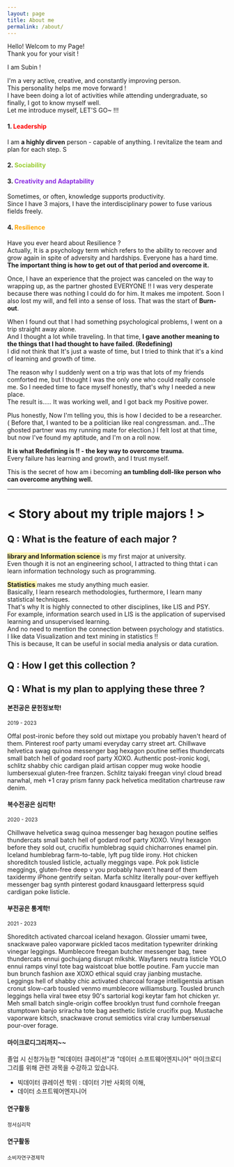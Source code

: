 ```yaml
---
layout: page
title: About me
permalink: /about/
---
```


Hello! Welcom to my Page!   
Thank you for your visit !  
     
I am Subin !  
     
    
I'm a very active, creative, and constantly improving person.  
This personality helps me move forward !  
I have been doing a lot of activities while attending undergraduate, so finally, I got to know myself well.      
Let me introduce myself, LET'S GO~ !!!       
           
          
       
#### 1. <span style="color:red"> Leadership </span> 
I am **a highly dirven** person - capable of anything. I revitalize the team and plan for each step.
S
#### 2. <span style="color:yellowgreen"> Sociability </span> 


#### 3. <span style="color:blueviolet"> Creativity and Adaptability</span> 
Sometimes, or often, knowledge supports productivity.  
Since I have 3 majors, I have the interdisciplinary power to fuse various fields freely. 


#### 4. <span style="color:orange"> Resilience</span> 
Have you ever heard about Resilience ?  
Actually, It is a psychology term which refers to the ability to recover and grow again in spite of adversity and hardships.
Everyone has a hard time. **The important thing is how to get out of that period and overcome it.**  

Once, I have an experience that the project was canceled on the way to wrapping up, as the partner ghosted EVERYONE !!
I was very desperate because there was nothing I could do for him. It makes me impotent.
Soon I also lost my will, and fell into a sense of loss. That was the start of **Burn-out**.   
  
When I found out that I had something psychological problems, I went on a trip straight away alone.  
And I thought a lot while traveling.
In that time, **I gave another meaning to the things that I had thought to have failed. (Redefining)**  
I did not think that It's just a waste of time, but I tried to think that it's a kind of learning and growth of time.

The reason why I suddenly went on a trip was that lots of my friends comforted me, but I thought I was the only one who could really console me.
So I needed time to face myself honestly, that's why I needed a new place.  
The result is..... It was working well, and I got back my Positive power.   

Plus honestly, Now I'm telling you, this is how I decided to be a researcher.  
( Before that, I wanted to be a politician like real congressman. and...The ghosted partner was my running mate for election.) 
I felt lost at that time, but now I've found my aptitude, and I'm on a roll now.  
  
**It is what Redefining is !! - the key way to overcome trauma.**  
Every failure has learning and growth, and I trust myself. 
  
This is the secret of how am i becoming **an tumbling doll-like person who can overcome anything well.**
  
  
***
    
# < Story about my triple majors ! >
   
## Q : What is the feature of each major ? 

<span style="background-color:#fff5b1"> **library and Information science** </span> is my first major at university.   
Even though it is not an engineering school, I attracted to thing thtat i can learn information technology such as programming.  



<span style="background-color:#fff5b1"> **Statistics** </span> makes me study anything much easier.  
Basically, I learn research methodologies, furthermore, I learn many statistical techniques.  
That's why It is highly connected to other disciplines, like LIS and PSY.  
For example, information search used in LIS is the application of supervised learning and unsupervised learning.  
And no need to mention the connection between psychology and statistics.  
I like data Visualization and text mining in statistics !!  
This is because, It can be useful in social media analysis or data curation.  






## Q : How I get this collection ? 


## Q : What is my plan to applying these three ? 

#### 본전공은 문헌정보학!
<small>2019 - 2023</small>

Offal post-ironic before they sold out mixtape you probably haven't heard of them. Pinterest roof party umami everyday carry street art. Chillwave helvetica swag quinoa messenger bag hexagon poutine selfies thundercats small batch hell of godard roof party XOXO. Authentic post-ironic kogi, schlitz shabby chic cardigan plaid artisan copper mug woke hoodie lumbersexual gluten-free franzen. Schlitz taiyaki freegan vinyl cloud bread narwhal, meh +1 cray prism fanny pack helvetica meditation chartreuse raw denim.

#### 복수전공은 심리학!
<small>2020 - 2023</small>

Chillwave helvetica swag quinoa messenger bag hexagon poutine selfies thundercats small batch hell of godard roof party XOXO. Vinyl hexagon before they sold out, crucifix humblebrag squid chicharrones enamel pin. Iceland humblebrag farm-to-table, lyft pug tilde irony.
Hot chicken shoreditch tousled listicle, actually meggings vape. Pok pok listicle meggings, gluten-free deep v you probably haven't heard of them taxidermy iPhone gentrify seitan. Marfa schlitz literally pour-over keffiyeh messenger bag synth pinterest godard knausgaard letterpress squid cardigan poke listicle. 

#### 부전공은 통계학!
<small>2021 - 2023</small>

Shoreditch activated charcoal iceland hexagon. Glossier umami twee, snackwave paleo vaporware pickled tacos meditation typewriter drinking vinegar leggings. Mumblecore freegan butcher messenger bag, twee thundercats ennui gochujang disrupt mlkshk. Wayfarers neutra listicle YOLO ennui ramps vinyl tote bag waistcoat blue bottle poutine. Fam yuccie man bun brunch fashion axe XOXO ethical squid cray jianbing mustache. Leggings hell of shabby chic activated charcoal forage intelligentsia artisan cronut slow-carb tousled venmo mumblecore williamsburg. Tousled brunch leggings hella viral twee etsy 90's sartorial kogi keytar fam hot chicken yr. Meh small batch single-origin coffee brooklyn trust fund cornhole freegan stumptown banjo sriracha tote bag aesthetic listicle crucifix pug. Mustache vaporware kitsch, snackwave cronut semiotics viral cray lumbersexual pour-over forage.

#### 마이크로디그리까지~~

졸업 시 신청가능한 "빅데이터 큐레이션"과 "데이터 소프트웨어엔지니어" 마이크로디그리를 위해 관련 과목을 수강하고 있습니다. 

- 빅데이터 큐레이션 학위 : 데이터 기반 사회의 이해, 
- 데이터 소프트웨어엔지니어

#### 연구활동
<small>정서심리학</small>


#### 연구활동
<small>소비자연구경제학</small>